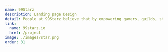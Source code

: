 ```yaml
---
name: 99Starz
description: Landing page Design
detail: People at 99Starz believe that by empowering gamers, guilds, studios, and investors with cutting-edge Web3 products and services, they can unlock the true potential of gaming and unleash a new era of human-centric gaming that benefits the global community.
link:
  name: 99starz.io
  href: /project
image: ./images/star.png
order: 31
---
```

